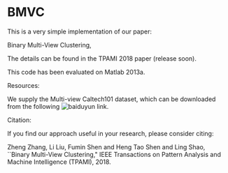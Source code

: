 # BMVC
This is a very simple implementation of our paper:

Binary Multi-View Clustering, 

The details can be found in the TPAMI 2018 paper (release soon). 

This code has been evaluated on Matlab 2013a.

Resources:

We supply the Multi-view Caltech101 dataset, which can be downloaded from the following ![baiduyun link](https://pan.baidu.com/s/1zPA56kNu8ItkFqpzY7IzsA).



Citation:

If you find our approach useful in your research, please consider citing:

Zheng Zhang, Li Liu, Fumin Shen and Heng Tao Shen and Ling Shao, ``Binary Multi-View Clustering," IEEE Transactions on Pattern Analysis and Machine Intelligence (TPAMI), 2018.
